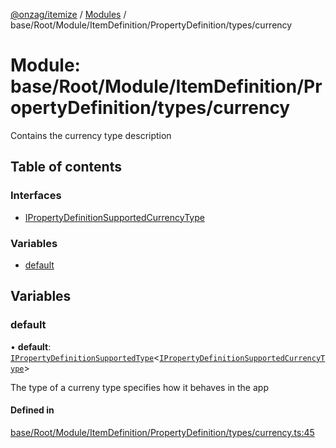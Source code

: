 [@onzag/itemize](../README.md) / [Modules](../modules.md) / base/Root/Module/ItemDefinition/PropertyDefinition/types/currency

# Module: base/Root/Module/ItemDefinition/PropertyDefinition/types/currency

Contains the currency type description

## Table of contents

### Interfaces

- [IPropertyDefinitionSupportedCurrencyType](../interfaces/base_Root_Module_ItemDefinition_PropertyDefinition_types_currency.IPropertyDefinitionSupportedCurrencyType.md)

### Variables

- [default](base_Root_Module_ItemDefinition_PropertyDefinition_types_currency.md#default)

## Variables

### default

• **default**: [`IPropertyDefinitionSupportedType`](../interfaces/base_Root_Module_ItemDefinition_PropertyDefinition_types.IPropertyDefinitionSupportedType.md)<[`IPropertyDefinitionSupportedCurrencyType`](../interfaces/base_Root_Module_ItemDefinition_PropertyDefinition_types_currency.IPropertyDefinitionSupportedCurrencyType.md)\>

The type of a curreny type specifies how it behaves in the app

#### Defined in

[base/Root/Module/ItemDefinition/PropertyDefinition/types/currency.ts:45](https://github.com/onzag/itemize/blob/f2db74a5/base/Root/Module/ItemDefinition/PropertyDefinition/types/currency.ts#L45)
